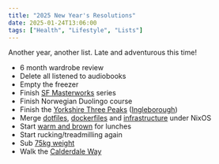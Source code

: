 ```yaml
---
title: "2025 New Year's Resolutions"
date: 2025-01-24T13:06:00
tags: ["Health", "Lifestyle", "Lists"]
---
```


Another year, another list. Late and adventurous this time!

* 6 month wardrobe review
* Delete all listened to audiobooks
* Empty the freezer
* Finish [SF Masterworks](/sf-masterworks-progress/) series
* Finish Norwegian Duolingo course
* Finish the [Yorkshire Three Peaks](https://en.wikipedia.org/wiki/Yorkshire_Three_Peaks) ([Ingleborough](https://en.wikipedia.org/wiki/Ingleborough))
* Merge [dotfiles](https://github.com/breadcat/dotfiles), [dockerfiles](https://github.com/breadcat/Dockerfiles) and [infrastructure](/hardware/) under NixOS
* Start [warm and brown](https://tynan.com/warmandbrown/) for lunches
* Start rucking/treadmilling again
* Sub [75kg weight](/weight/)
* Walk the [Calderdale Way](https://en.wikipedia.org/wiki/Calderdale_Way)

